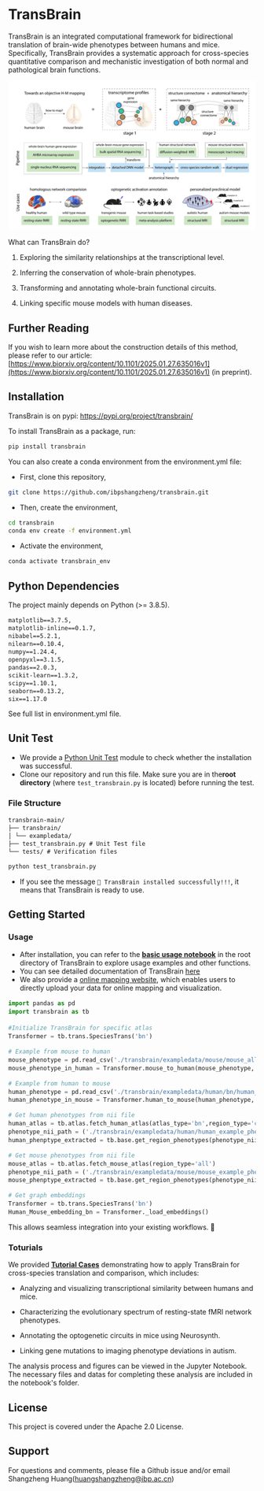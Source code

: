# TransBrain

TransBrain is an integrated computational framework for bidirectional translation of brain-wide phenotypes between humans and mice. Specifically, TransBrain provides a systematic approach for cross-species quantitative comparison and mechanistic investigation of both normal and pathological brain functions.

![TransBrain_FIG1](./figure/transbrain_fig1.jpg)

What can TransBrain do?

1. Exploring the similarity relationships at the transcriptional level.

2. Inferring the conservation of whole-brain phenotypes.

3. Transforming and annotating whole-brain functional circuits.

4. Linking specific mouse models with human diseases.

## Further Reading

If you wish to learn more about the construction details of this method, please refer to our article: [https://www.biorxiv.org/content/10.1101/2025.01.27.635016v1](https://www.biorxiv.org/content/10.1101/2025.01.27.635016v1) (in preprint).


## Installation
TransBrain is on pypi: https://pypi.org/project/transbrain/

To install TransBrain as a package, run:

```sh
pip install transbrain
```

You can also create a conda environment from the environment.yml file:

* First, clone this repository,
```sh
git clone https://github.com/ibpshangzheng/transbrain.git
```

* Then, create the environment,
```sh
cd transbrain
conda env create -f environment.yml
```

* Activate the environment,
```sh
conda activate transbrain_env
```

## Python Dependencies

The project mainly depends on Python (>= 3.8.5).

```
matplotlib==3.7.5,
matplotlib-inline==0.1.7,
nibabel==5.2.1,
nilearn==0.10.4,
numpy==1.24.4,
openpyxl==3.1.5,
pandas==2.0.3,
scikit-learn==1.3.2,
scipy==1.10.1,
seaborn==0.13.2,
six==1.17.0
```
See full list in environment.yml file. 

## Unit Test

- We provide a [Python Unit Test](https://www.dataquest.io/blog/unit-tests-python/) module to check whether the installation was successful.
- Clone our repository and run this file. Make sure you are in the ​**root directory**​ (where `test_transbrain.py` is located) before running the test.

### File Structure

    transbrain-main/
    ├── transbrain/
    │ └── exampledata/
    ├── test_transbrain.py # Unit Test file
    └── tests/ # Verification files


```bash
python test_transbrain.py
```

- If you see the message ``🎉 TransBrain installed successfully!!!``, it means that TransBrain is ready to use.


## Getting Started
### Usage
- After installation, you can refer to the [**basic usage notebook**](./tests/basic_usage.ipynb) in the root directory of TransBrain to explore usage examples and other functions.
- You can see detailed documentation of TransBrain [here](http://192.168.193.179:10088/)
- We also provide a [online mapping website](http://192.168.193.179:10087/), which enables users to directly upload your data for online mapping and visualization.


```python
import pandas as pd
import transbrain as tb

#Initialize TransBrain for specific atlas
Transformer = tb.trans.SpeciesTrans('bn')
```

```python
# Example from mouse to human
mouse_phenotype = pd.read_csv('./transbrain/exampledata/mouse/mouse_all_example_data.csv',index_col=0)
mouse_phenotype_in_human = Transformer.mouse_to_human(mouse_phenotype, region_type='all', normalize=True)
```

```python
# Example from human to mouse
human_phenotype = pd.read_csv('./transbrain/exampledata/human/bn/human_bn_all_example_data.csv',index_col=0)
human_phenotype_in_mouse = Transformer.human_to_mouse(human_phenotype, region_type='all', normalize=True)
```

```python
# Get human phenotypes from nii file
human_atlas = tb.atlas.fetch_human_atlas(atlas_type='bn',region_type='cortex')
phenotype_nii_path = ('./transbrain/exampledata/human/human_example_phenotype_data.nii.gz')
human_phenptype_extracted = tb.base.get_region_phenotypes(phenotype_nii_path, atlas_dict = human_atlas)
```

```python
# Get mouse phenotypes from nii file
mouse_atlas = tb.atlas.fetch_mouse_atlas(region_type='all')
phenotype_nii_path = ('./transbrain/exampledata/mouse/mouse_example_phenotype_data.nii.gz')
mouse_phenptype_extracted = tb.base.get_region_phenotypes(phenotype_nii_path, atlas_dict = mouse_atlas)
```


```python
# Get graph embeddings 
Transformer = tb.trans.SpeciesTrans('bn')
Human_Mouse_embedding_bn = Transformer._load_embeddings()
```

This allows seamless integration into your existing workflows. 🚀


### Toturials
We provided [**Tutorial Cases**](tutorials/README.md) demonstrating how to apply TransBrain for cross-species translation and comparison, which includes:

* Analyzing and visualizing transcriptional similarity between humans and mice.

* Characterizing the evolutionary spectrum of resting-state fMRI network phenotypes.

* Annotating the optogenetic circuits in mice using Neurosynth.

* Linking gene mutations to imaging phenotype deviations in autism.

The analysis process and figures can be viewed in the Jupyter Notebook. The necessary files and datas for completing these analysis are included in the notebook's folder.



## License
This project is covered under the Apache 2.0 License.

## Support
For questions and comments, please file a Github issue and/or email Shangzheng Huang(huangshangzheng@ibp.ac.cn)


